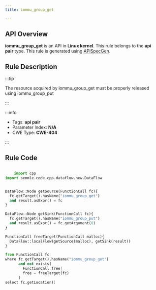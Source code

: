 ```yaml
---
title: iommu_group_get

---
```



## API Overview
**iommu_group_get** is an API in **Linux kernel**. This rule belongs to the **api pair** type. This rule is generated using [APISpecGen](../../tools/APISpecGen).
## Rule Description

:::tip

The resource acquired by iommu_group_get must be properly released using iommu_group_put

:::

:::info

- Tags: **api pair**
- Parameter Index: **N/A**
- CWE Type: **CWE-404**

:::

## Rule Code
```python

    import cpp
import semmle.code.cpp.dataflow.new.DataFlow


DataFlow::Node getSource(FunctionCall fc){
  fc.getTarget().hasName("iommu_group_get")
  and result.asExpr() = fc
}

DataFlow::Node getSink(FunctionCall fc){
  fc.getTarget().hasName("iommu_group_put")
  and result.asExpr() = fc.getArgument(0)
}

FunctionCall freeTarget(FunctionCall malloc){
  DataFlow::localFlow(getSource(malloc), getSink(result))
}

from FunctionCall fc
where fc.getTarget().hasName("iommu_group_get")
      and not exists(
        FunctionCall free| 
        free = freeTarget(fc)
      )
select fc.getLocation()

    
```